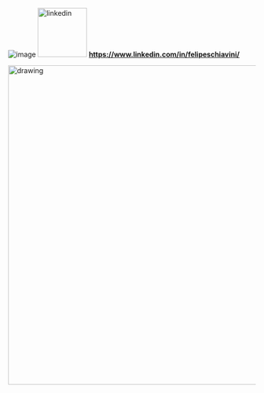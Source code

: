 
![image](https://user-images.githubusercontent.com/52425298/144454393-db5c9f7f-b6a0-43b4-b6fe-8810baeb7df4.png)
<img src="https://user-images.githubusercontent.com/52425298/144454423-41ed0cf7-07a3-4c7a-87e7-d6b4f4557a7e.png" alt="linkedin" width=100>
<strong>https://www.linkedin.com/in/felipeschiavini/</strong>

<img src="https://user-images.githubusercontent.com/52425298/144453756-5f550ba7-1e80-4dfc-b890-2c285ddcf6f9.png" alt="drawing" width="650"/>


<!--
**FelipeSchiavini/FelipeSchiavini** is a ✨ _special_ ✨ repository because its `README.md` (this file) appears on your GitHub profile.

Here are some ideas to get you started:

- 🔭 I’m currently working on ...
- 🌱 I’m currently learning ...
- 👯 I’m looking to collaborate on ...
- 🤔 I’m looking for help with ...
- 💬 Ask me about ...
- 📫 How to reach me: ...
- 😄 Pronouns: ...
- ⚡ Fun fact: ...
-->
